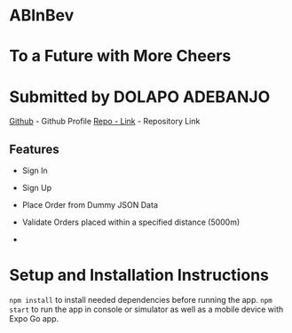 # ABInBev
# To a Future with More Cheers

# Submitted by DOLAPO ADEBANJO
[Github](https://github.com/Adezayn) - Github Profile
[Repo - Link](https://github.com/Adezayn/reactNative-location.git) - Repository Link

## Features

- Sign In
- Sign Up
- Place Order from Dummy JSON Data
- Validate Orders placed within a specified distance (5000m)


- 

# Setup and Installation Instructions
```npm install``` to install needed dependencies before running the app.
``` npm start ``` to run the app in console or simulator as well as a mobile device with Expo Go app.

